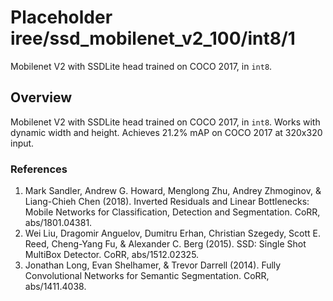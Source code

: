 # Placeholder iree/ssd_mobilenet_v2_100/int8/1

Mobilenet V2 with SSDLite head trained on COCO 2017, in `int8`.

<!-- task: image-object-detection -->
<!-- fine-tunable: false -->
<!-- language: en -->
<!-- network-architecture: ssd-mobilenet-v1 -->
<!-- dataset: coco-2017 -->

## Overview

Mobilenet V2 with SSDLite head trained on COCO 2017, in `int8`. Works with dynamic width and height. Achieves 21.2% mAP
on COCO 2017 at 320x320 input.

### References
1. Mark Sandler, Andrew G. Howard, Menglong Zhu, Andrey Zhmoginov, & Liang-Chieh Chen (2018). Inverted Residuals and Linear Bottlenecks: Mobile Networks for Classification, Detection and Segmentation. CoRR, abs/1801.04381.
2. Wei Liu, Dragomir Anguelov, Dumitru Erhan, Christian Szegedy, Scott E. Reed, Cheng-Yang Fu, & Alexander C. Berg (2015). SSD: Single Shot MultiBox Detector. CoRR, abs/1512.02325.
3. Jonathan Long, Evan Shelhamer, & Trevor Darrell (2014). Fully Convolutional Networks for Semantic Segmentation. CoRR, abs/1411.4038.
